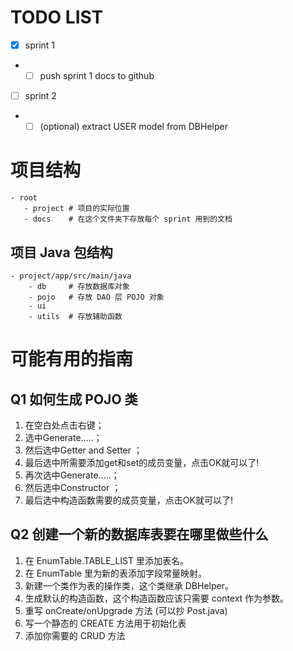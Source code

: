 # TODO LIST

- [x] sprint 1
- - [ ] push sprint 1 docs to github   

- [ ] sprint 2
- - [ ] (optional) extract USER model from DBHelper 

# 项目结构
```
- root
   - project # 项目的实际位置
   - docs    # 在这个文件夹下存放每个 sprint 用到的文档
```

## 项目 Java 包结构
```
- project/app/src/main/java
    - db     # 存放数据库对象
    - pojo   # 存放 DAO 层 POJO 对象
    - ui     
    - utils  # 存放辅助函数
```

# 可能有用的指南
## Q1 如何生成 POJO 类

1. 在空白处点击右键； 
2. 选中Generate.....； 
3. 然后选中Getter and Setter ； 
4. 最后选中所需要添加get和set的成员变量，点击OK就可以了!
5. 再次选中Generate.....； 
6. 然后选中Constructor ； 
7. 最后选中构造函数需要的成员变量，点击OK就可以了!

## Q2 创建一个新的数据库表要在哪里做些什么

1. 在 EnumTable.TABLE_LIST 里添加表名。
2. 在 EnumTable 里为新的表添加字段常量映射。
3. 新建一个类作为表的操作类，这个类继承 DBHelper。
4. 生成默认的构造函数，这个构造函数应该只需要 context 作为参数。
5. 重写 onCreate/onUpgrade 方法 (可以抄 Post.java)
6. 写一个静态的 CREATE 方法用于初始化表
7. 添加你需要的 CRUD 方法
